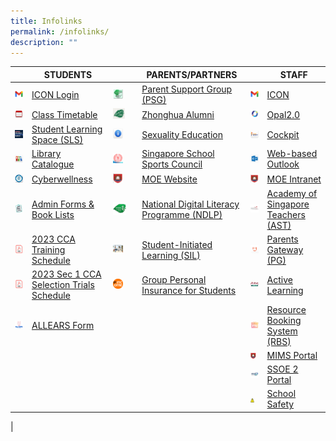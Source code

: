 ```yaml
---
title: Infolinks
permalink: /infolinks/
description: ""
---
```

|  | STUDENTS |  | PARENTS/PARTNERS |  | STAFF |
|---|---|---|---|---|---|
| <img src="/images/Icon.png"> | [ICON Login](https://workspace.google.com/dashboard) | <img src="/images/PSG.png" style="width:50%">  | [Parent Support Group (PSG)](https://www.zhonghuasec.moe.edu.sg/about-us/our-stakeholders/psg/) | <img src="/images/Icon.png"> | [ICON](https://icon.moe.edu.sg/) |
| <img src="/images/s3.png"> | [Class Timetable](https://www.zhonghuasec.moe.edu.sg/infolinks/class-timetable-for-2023/) | <img src="/images/p6.jpg" style="width:60%"> | [Zhonghua Alumni](https://zhonghua-alumni.org.sg/) | <img src="/images/OPAL.png">  | [Opal2.0](https://www.opal2.moe.edu.sg/app/learner) |
| <img src="/images/SLS.png"> | [Student Learning Space (SLS)](https://vle.learning.moe.edu.sg/) | <img src="/images/SE.png" style="width:50%"> | [Sexuality Education](https://www.zhonghuasec.moe.edu.sg/infolinks/sex-edu/)  | <img src="/images/t3.png"> | [Cockpit](https://schoolcockpit.moe.gov.sg/) |
| <img src="/images/s5.png"> | [Library Catalogue](https://schoolibrary.moe.edu.sg/zhonghuasec) | <img src="/images/SSSC.png" style="width:50%"> | [Singapore School Sports Council](https://nsg.moe.edu.sg/sssc) | <img src="/images/Outlook.png">  | [Web-based Outlook](https://schools.gov.sg) |
| <img src="/images/s7.png"> | [Cyberwellness](https://www.csa.gov.sg/gosafeonline/) | <img src="/images/MOE.png" style="width:50%"> | [MOE Website](https://www.moe.gov.sg/) | <img src="/images/MOE.png"> | [MOE Intranet](https://intranet.moe.gov.sg/)  |
| <img src="/images/s8.jpeg"> | [Admin Forms &amp; Book Lists](https://www.zhonghuasec.moe.edu.sg/infolinks/admin-forms-book-lists-for-students/) | <img src="/images/logo.png" style="width:65%"> | [National Digital Literacy Programme (NDLP)](https://sites.google.com/moe.edu.sg/zhssndlp) | <img src="/images/AST.jpg">  | [Academy of Singapore Teachers (AST)](https://academyofsingaporeteachers.moe.edu.sg/) |
| <img src="/images/PDF.png"> | [2023 CCA Training Schedule](/files/2023%20CCA%20Schedule.pdf) | <img src="/images/SIL.jpg" style="width:50%"> | [Student-Initiated Learning (SIL)](https://sites.google.com/moe.edu.sg/zhsssil) | <img src="/images/PG.png"> | [Parents Gateway (PG)](https://pg.moe.edu.sg/) | 
<img src="/images/PDF.png"> | [2023 Sec 1 CCA Selection Trials Schedule](/files/2023%20CCA%20Trials.pdf) | <img src="/images/ntuc.png" style="width:50%"> | [Group Personal Insurance for Students](https://www.income.com.sg/group-insurance-for-schools-and-moe-personnel/group-personal-accident-for-students) | ![](/images/t9.jpg) | [Active Learning](https://sites.google.com/moe.edu.sg/zhssactive/home) |
| <img src="/images/All Ears.png">  | [ALLEARS Form](https://forms.moe.edu.sg/) |  |  | <img src="/images/RBS.png"> | [Resource Booking System (RBS)](https://rbs.avero-tech.com/) |
| | | | | <img src="/images/MOE.png" style="width:75%"> | [MIMS Portal](https://portal.mims.moe.gov.sg/) | 
| | | | | <img src="/images/SSOE2.jpg"> |  [SSOE 2 Portal](https://adfs.schools.moe.edu.sg/adfs/ls/?SAMLRequest=jVJbT8IwFP4rS9%2FZpVxt2BKEGElQF5g%2B%2BFa6M2jStbOnm%2FrvHQMDPkB8Pf1u53ydIi8Vrdisdnu9ho8a0HlfpdLIji8xqa1mhqNEpnkJyJxgm9nTilE%2FZJU1zgijiDdDBOuk0XOjsS7BbsA2UsDrehWTvXMVsiBANED90oAPee3jLtC8qfgO%2FNwQb9FaS80PGmcGzwv0UeyNUXhJPMwDhQHxHowV0MWPScEVAvGWi5hsnudCjIfjkE76UPRHvMi3k0EhxpPBoKBiANBvgZhyRNnAmYpYw1Kj49rFhIaU9sK7Hh1lIWV0yKKRH0b0nXjpafF7qXOpd7evtD2CkD1mWdpLXzZZJ9DIHOxzi%2F7ngd7AYnecVpMk064f1gW2l5XdzsJ%2FeyLJNdNpcCl9MqrYIelykRolxbc3U8p8zi1w16Z3toauiJK76%2B6RH3UTmfeKDspqjRUIWUjISZCcbP%2F%2BxeQH&amp;RelayState=https%3A%2F%2Fssoe2.moe.edu.sg%2Fnavpage.do) |
| | | | | <img src="/images/SS.png" style="width:50%"> | [School Safety](https://intranet.moe.gov.sg/schoolsafety/) | 
|